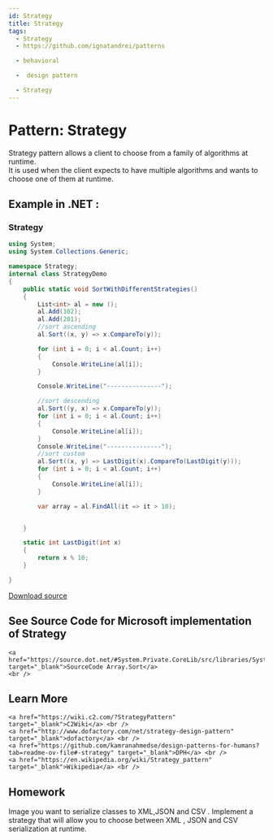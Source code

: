 ```yaml
---
id: Strategy
title: Strategy
tags:
  - Strategy
  - https://github.com/ignatandrei/patterns

  - behavioral

  -  design pattern

  - Strategy
---
```


# Pattern:  Strategy

Strategy pattern allows a client to choose from a family of algorithms at runtime.    <br />
It is used when the client expects to have multiple algorithms and wants to choose one of them at runtime.    <br />

## Example in .NET : 


###  Strategy
```csharp showLineNumbers title="Strategy example for Pattern Strategy"
using System;
using System.Collections.Generic;

namespace Strategy;
internal class StrategyDemo
{
    public static void SortWithDifferentStrategies()
    {
        List<int> al = new ();
        al.Add(102);
        al.Add(201);
        //sort ascending
        al.Sort((x, y) => x.CompareTo(y));

        for (int i = 0; i < al.Count; i++)
        {
            Console.WriteLine(al[i]);
        }

        Console.WriteLine("---------------");

        //sort descending
        al.Sort((y, x) => x.CompareTo(y));
        for (int i = 0; i < al.Count; i++)
        {
            Console.WriteLine(al[i]);
        }
        Console.WriteLine("---------------");
        //sort custom
        al.Sort((x, y) => LastDigit(x).CompareTo(LastDigit(y)));
        for (int i = 0; i < al.Count; i++)
        {
            Console.WriteLine(al[i]);
        }

        var array = al.FindAll(it => it > 10);


    }

    static int LastDigit(int x)
    {
        return x % 10;
    }

}


```


[Download source](/zipSourceCodes/strategy.zip)



## See Source Code for Microsoft implementation of Strategy

    <a href="https://source.dot.net/#System.Private.CoreLib/src/libraries/System.Private.CoreLib/src/System/Array.cs" target="_blank">SourceCode Array.Sort</a>
    <br />


## Learn More

    <a href="https://wiki.c2.com/?StrategyPattern" target="_blank">C2Wiki</a> <br />
    <a href="http://www.dofactory.com/net/strategy-design-pattern" target="_blank">dofactory</a> <br />
    <a href="https://github.com/kamranahmedse/design-patterns-for-humans?tab=readme-ov-file#-strategy" target="_blank">DPH</a> <br />
    <a href="https://en.wikipedia.org/wiki/Strategy_pattern" target="_blank">Wikipedia</a> <br />


## Homework

Image you want to serialize classes to XML,JSON and CSV . Implement a strategy that will allow you to choose between XML , JSON and CSV serialization at runtime.

